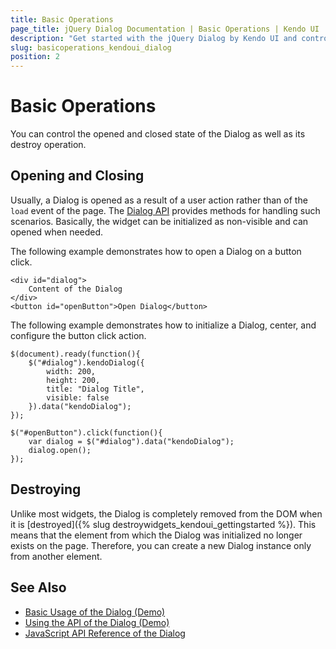 ```yaml
---
title: Basic Operations
page_title: jQuery Dialog Documentation | Basic Operations | Kendo UI
description: "Get started with the jQuery Dialog by Kendo UI and control its opened, closed, and destroyed state."
slug: basicoperations_kendoui_dialog
position: 2
---
```


# Basic Operations

You can control the opened and closed state of the Dialog as well as its destroy operation.  

## Opening and Closing

Usually, a Dialog is opened as a result of a user action rather than of the `load` event of the page. The [Dialog API](/api/javascript/ui/dialog) provides methods for handling such scenarios. Basically, the widget can be initialized as non-visible and can opened when needed.

The following example demonstrates how to open a Dialog on a button click.

    <div id="dialog">
        Content of the Dialog
    </div>
    <button id="openButton">Open Dialog</button>

The following example demonstrates how to initialize a Dialog, center, and configure the button click action.

    $(document).ready(function(){
        $("#dialog").kendoDialog({
            width: 200,
            height: 200,
            title: "Dialog Title",
            visible: false
        }).data("kendoDialog");
    });

    $("#openButton").click(function(){
        var dialog = $("#dialog").data("kendoDialog");
        dialog.open();
    });

## Destroying

Unlike most widgets, the Dialog is completely removed from the DOM when it is [destroyed]({% slug destroywidgets_kendoui_gettingstarted %}). This means that the element from which the Dialog was initialized no longer exists on the page. Therefore, you can create a new Dialog instance only from another element.

## See Also

* [Basic Usage of the Dialog (Demo)](https://demos.telerik.com/kendo-ui/dialog/index)
* [Using the API of the Dialog (Demo)](https://demos.telerik.com/kendo-ui/dialog/api)
* [JavaScript API Reference of the Dialog](/api/javascript/ui/dialog)
